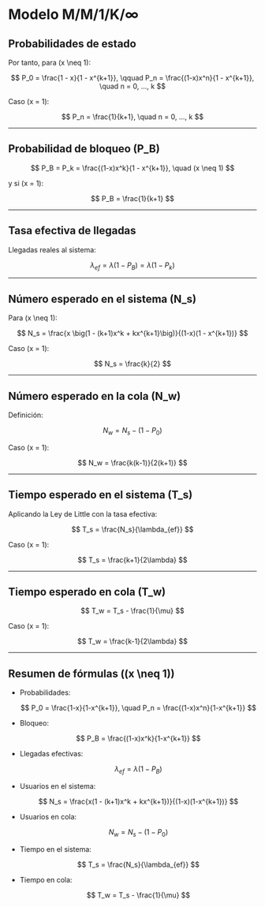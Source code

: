 # Modelo M/M/1/K/∞

## Probabilidades de estado

Por tanto, para \(x \neq 1\):

$$
P_0 = \frac{1 - x}{1 - x^{k+1}}, \qquad 
P_n = \frac{(1-x)x^n}{1 - x^{k+1}}, \quad n = 0, ..., k
$$

Caso \(x = 1\):

$$
P_n = \frac{1}{k+1}, \quad n = 0, ..., k
$$

---

## Probabilidad de bloqueo \(P_B\)

$$
P_B = P_k = \frac{(1-x)x^k}{1 - x^{k+1}}, \quad (x \neq 1)
$$

y si \(x = 1\):

$$
P_B = \frac{1}{k+1}
$$

---

## Tasa efectiva de llegadas

Llegadas reales al sistema:

$$
\lambda_{ef} = \lambda (1 - P_B) = \lambda (1 - P_k)
$$

---

## Número esperado en el sistema \(N_s\)

Para \(x \neq 1\):

$$
N_s = \frac{x \big(1 - (k+1)x^k + kx^{k+1}\big)}{(1-x)(1 - x^{k+1})}
$$

Caso \(x = 1\):

$$
N_s = \frac{k}{2}
$$

---

## Número esperado en la cola \(N_w\)

Definición:

$$
N_w = N_s - (1 - P_0)
$$

Caso \(x = 1\):

$$
N_w = \frac{k(k-1)}{2(k+1)}
$$

---

## Tiempo esperado en el sistema \(T_s\)

Aplicando la Ley de Little con la tasa efectiva:

$$
T_s = \frac{N_s}{\lambda_{ef}}
$$

Caso \(x = 1\):

$$
T_s = \frac{k+1}{2\lambda}
$$

---

## Tiempo esperado en cola \(T_w\)

$$
T_w = T_s - \frac{1}{\mu}
$$

Caso \(x = 1\):

$$
T_w = \frac{k-1}{2\lambda}
$$

---

## Resumen de fórmulas (\(x \neq 1\))

- Probabilidades:
  
  $$
  P_0 = \frac{1-x}{1-x^{k+1}}, \quad 
  P_n = \frac{(1-x)x^n}{1-x^{k+1}}
  $$
  
- Bloqueo:
  
  $$
  P_B = \frac{(1-x)x^k}{1-x^{k+1}}
  $$
  
- Llegadas efectivas:
  
  $$
  \lambda_{ef} = \lambda (1-P_B)
  $$
  
- Usuarios en el sistema:
  
  $$
  N_s = \frac{x(1 - (k+1)x^k + kx^{k+1})}{(1-x)(1-x^{k+1})}
  $$
  
- Usuarios en cola:
  
  $$
  N_w = N_s - (1-P_0)
  $$
  
- Tiempo en el sistema:
  
  $$
  T_s = \frac{N_s}{\lambda_{ef}}
  $$
  
- Tiempo en cola:
  
  $$
  T_w = T_s - \frac{1}{\mu}
  $$











